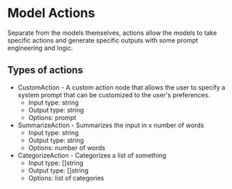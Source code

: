 # Model Actions

Separate from the models themselves, actions allow the models to take specific
actions and generate specific outputs with some prompt engineering and logic.

## Types of actions

- CustomAction - A custom action node that allows the user to specify a system prompt
  that can be customized to the user's preferences.
  - Input type: string
  - Output type: string
  - Options: prompt
- SummarizeAction - Summarizes the input in x number of words
  - Input type: string
  - Output type: string
  - Options: number of words
- CategorizeAction - Categorizes a list of something
  - Input type: []string
  - Output type: []string
  - Options: list of categories
